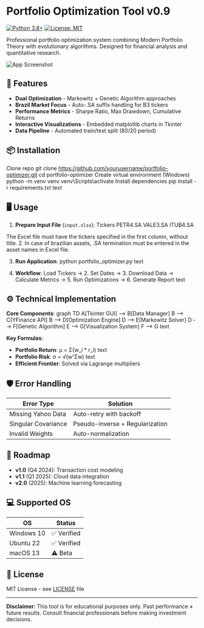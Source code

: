 # Portfolio Optimization Tool v0.9

[![Python 3.8+](https://img.shields.io/badge/python-3.8%2B-blue)](https://www.python.org/) 
[![License: MIT](https://img.shields.io/badge/License-MIT-yellow.svg)](https://opensource.org/licenses/MIT)

Professional portfolio optimization system combining Modern Portfolio Theory with evolutionary algorithms. Designed for financial analysis and quantitative research.

![App Screenshot](https://via.placeholder.com/800x400.png?text=GUI+Preview+Here)

## 🚀 Features
- **Dual Optimization** - Markowitz + Genetic Algorithm approaches
- **Brazil Market Focus** - Auto-.SA suffix handling for B3 tickers
- **Performance Metrics** - Sharpe Ratio, Max Drawdown, Cumulative Returns
- **Interactive Visualizations** - Embedded matplotlib charts in Tkinter
- **Data Pipeline** - Automated train/test split (80/20 period)

## 📦 Installation
Clone repo
git clone https://github.com/yourusername/portfolio-optimizer.git
cd portfolio-optimizer
Create virtual environment (Windows)
python -m venv venv
venv\Scripts\activate
Install dependencies
pip install -r requirements.txt
text

## 🖥️ Usage
1. **Prepare Input File** (`input.xlsx`):
Tickers
PETR4.SA
VALE3.SA
ITUB4.SA

The Excel file must have the tickers specified in the first column, without title. 
2. In case of brazilian assets, .SA termination must be entered in the asset names in Excel file.

3. **Run Application**:
python portfolio_optimizer.py
text

4. **Workflow**:
Load Tickers → 2. Set Dates → 3. Download Data →
Calculate Metrics → 5. Run Optimizations → 6. Generate Report
text

## ⚙️ Technical Implementation
**Core Components**:
graph TD
A[Tkinter GUI] --> B[Data Manager]
B --> C[YFinance API]
B --> D[Optimization Engine]
D --> E[Markowitz Solver]
D --> F[Genetic Algorithm]
E --> G[Visualization System]
F --> G
text

**Key Formulas**:
- **Portfolio Return**: 
μ = Σ(w_i * r_i)
text
- **Portfolio Risk**: 
σ = √(wᵀΣw)
text
- **Efficient Frontier**: Solved via Lagrange multipliers

## 🛡️ Error Handling
| Error Type              | Solution                      |
|-------------------------|-------------------------------|
| Missing Yahoo Data       | Auto-retry with backoff       |
| Singular Covariance      | Pseudo-inverse + Regularization |
| Invalid Weights          | Auto-normalization            |

## 📅 Roadmap
- **v1.0** (Q4 2024): Transaction cost modeling
- **v1.1** (Q1 2025): Cloud data integration
- **v2.0** (2025): Machine learning forecasting

## 💻 Supported OS
| OS         | Status   |
|------------|----------|
| Windows 10 | ✅ Verified |
| Ubuntu 22  | ✅ Verified |
| macOS 13   | ⚠️ Beta    |

## 📜 License
MIT License - see [LICENSE](LICENSE) file

---

**Disclaimer**: This tool is for educational purposes only. Past performance ≠ future results. Consult financial professionals before making investment decisions.